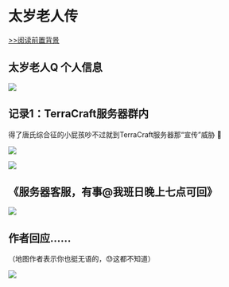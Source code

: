 # 太岁老人传

[>>阅读前置背景](/article/earth)

## 太岁老人Q 个人信息

![](/others/太岁老人传/QQ.jpg)

## 记录1：TerraCraft服务器群内

得了唐氏综合征的小屁孩吵不过就到TerraCraft服务器那“宣传”威胁 🤣

![](/others/太岁老人传/1.png)

![](/others/太岁老人传/2.png)

## 《服务器客服，有事@我班日晚上七点可回》

![](/others/太岁老人传/4.jpg)

## 作者回应……

（地图作者表示你也挺无语的，😓这都不知道）

![](/others/太岁老人传/作者.png)
